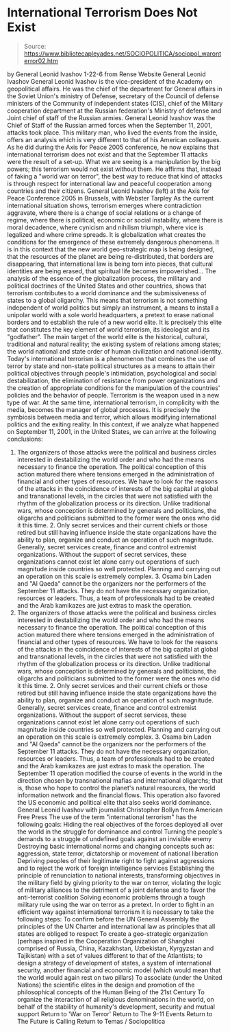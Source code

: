 # International Terrorism Does Not Exist

> Source: https://www.bibliotecapleyades.net/SOCIOPOLITICA/sociopol_waronterror02.htm

by General Leonid Ivashov 1-22-6
from Rense Website
General Leonid Ivashov General Leonid Ivashov is the vice-president of the Academy on geopolitical affairs. He was the chief of the department for General affairs in the Soviet Union's ministry of Defense, secretary of the Council of defense ministers of the Community of independent states (CIS), chief of the Military cooperation department at the Russian federation's Ministry of defense and Joint chief of staff of the Russian armies.
General Leonid Ivashov was the Chief of Staff of the Russian armed forces when the September 11, 2001, attacks took place. This military man, who lived the events from the inside, offers an analysis which is very different to that of his American colleagues. As he did during the Axis for Peace 2005 conference, he now explains that international terrorism does not exist and that the September 11 attacks were the result of a set-up.
What we are seeing is a manipulation by the big powers; this terrorism would not exist without them. He affirms that, instead of faking a "world war on terror", the best way to reduce that kind of attacks is through respect for international law and peaceful cooperation among countries and their citizens.
General Leonid Ivashov (left)
at the Axis for Peace Conference 2005 in Brussels, with Webster Tarpley
As the current international situation shows, terrorism emerges where contradiction aggravate, where there is a change of social relations or a change of regime, where there is political, economic or social instability, where there is moral decadence, where cynicism and nihilism triumph, where vice is legalized and where crime spreads. It is globalization what creates the conditions for the emergence of these extremely dangerous phenomena. It is in this context that the new world geo-strategic map is being designed, that the resources of the planet are being re-distributed, that borders are disappearing, that international law is being torn into pieces, that cultural identities are being erased, that spiritual life becomes impoverished... The analysis of the essence of the globalization process, the military and political doctrines of the United States and other countries, shows that terrorism contributes to a world dominance and the submissiveness of states to a global oligarchy.
This means that terrorism is not something independent of world politics but simply an instrument, a means to install a unipolar world with a sole world headquarters, a pretext to erase national borders and to establish the rule of a new world elite. It is precisely this elite that constitutes the key element of world terrorism, its ideologist and its "godfather". The main target of the world elite is the historical, cultural, traditional and natural reality; the existing system of relations among states; the world national and state order of human civilization and national identity. Today's international terrorism is a phenomenon that combines the use of terror by state and non-state political structures as a means to attain their political objectives through people's intimidation, psychological and social destabilization, the elimination of resistance from power organizations and the creation of appropriate conditions for the manipulation of the countries' policies and the behavior of people. Terrorism is the weapon used in a new type of war. At the same time, international terrorism, in complicity with the media, becomes the manager of global processes. It is precisely the symbiosis between media and terror, which allows modifying international politics and the exiting reality. In this context, if we analyze what happened on September 11, 2001, in the United States, we can arrive at the following conclusions:
1. The organizers of those attacks were the political and business circles interested in destabilizing the world order and who had the means necessary to finance the operation. The political conception of this action matured there where tensions emerged in the administration of financial and other types of resources. We have to look for the reasons of the attacks in the coincidence of interests of the big capital at global and transnational levels, in the circles that were not satisfied with the rhythm of the globalization process or its direction. Unlike traditional wars, whose conception is determined by generals and politicians, the oligarchs and politicians submitted to the former were the ones who did it this time. 2. Only secret services and their current chiefs or those retired but still having influence inside the state organizations have the ability to plan, organize and conduct an operation of such magnitude. Generally, secret services create, finance and control extremist organizations. Without the support of secret services, these organizations cannot exist let alone carry out operations of such magnitude inside countries so well protected. Planning and carrying out an operation on this scale is extremely complex. 3. Osama bin Laden and "Al Qaeda" cannot be the organizers nor the performers of the September 11 attacks. They do not have the necessary organization, resources or leaders. Thus, a team of professionals had to be created and the Arab kamikazes are just extras to mask the operation.
1. The organizers of those attacks were the political and business circles interested in destabilizing the world order and who had the means necessary to finance the operation. The political conception of this action matured there where tensions emerged in the administration of financial and other types of resources.
We have to look for the reasons of the attacks in the coincidence of interests of the big capital at global and transnational levels, in the circles that were not satisfied with the rhythm of the globalization process or its direction. Unlike traditional wars, whose conception is determined by generals and politicians, the oligarchs and politicians submitted to the former were the ones who did it this time. 2. Only secret services and their current chiefs or those retired but still having influence inside the state organizations have the ability to plan, organize and conduct an operation of such magnitude. Generally, secret services create, finance and control extremist organizations. Without the support of secret services, these organizations cannot exist let alone carry out operations of such magnitude inside countries so well protected. Planning and carrying out an operation on this scale is extremely complex. 3. Osama bin Laden and "Al Qaeda" cannot be the organizers nor the performers of the September 11 attacks. They do not have the necessary organization, resources or leaders. Thus, a team of professionals had to be created and the Arab kamikazes are just extras to mask the operation.
The September 11 operation modified the course of events in the world in the direction chosen by transnational mafias and international oligarchs; that is, those who hope to control the planet's natural resources, the world information network and the financial flows.
This operation also favored the US economic and political elite that also seeks world dominance.
General Leonid Ivashov with journalist Christopher Bollyn from American Free Press
The use of the term "international terrorism" has the following goals:
Hiding the real objectives of the forces deployed all over the world in the struggle for dominance and control
Turning the people's demands to a struggle of undefined goals against an invisible enemy
Destroying basic international norms and changing concepts such as: aggression, state terror, dictatorship or movement of national liberation
Depriving peoples of their legitimate right to fight against aggressions and to reject the work of foreign intelligence services
Establishing the principle of renunciation to national interests, transforming objectives in the military field by giving priority to the war on terror, violating the logic of military alliances to the detriment of a joint defense and to favor the anti-terrorist coalition
Solving economic problems through a tough military rule using the war on terror as a pretext.
In order to fight in an efficient way against international terrorism it is necessary to take the following steps:
To confirm before the UN General Assembly the principles of the UN Charter and international law as principles that all states are obliged to respect
To create a geo-strategic organization (perhaps inspired in the Cooperation Organization of Shanghai comprised of Russia, China, Kazakhstan, Uzbekistan, Kyrgyzstan and Tajikistan) with a set of values different to that of the Atlantists; to design a strategy of development of states, a system of international security, another financial and economic model (which would mean that the world would again rest on two pillars)
To associate (under the United Nations) the scientific elites in the design and promotion of the philosophical concepts of the Human Being of the 21st Century
To organize the interaction of all religious denominations in the world, on behalf of the stability of humanity's development, security and mutual support
Return to 'War on Terror'
Return to The 9-11 Events
Return to The Future is Calling
Return to Temas / Sociopolitica
